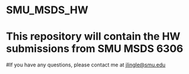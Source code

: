 # SMU_MSDS_HW
# This repository will contain the HW submissions from SMU MSDS 6306
#If you have any questions, please contact me at jlingle@smu.edu
